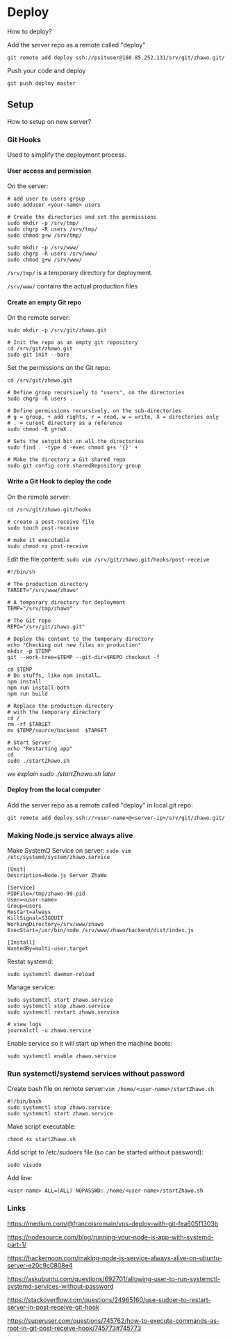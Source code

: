# Deploy

How to deploy?

Add the server repo as a remote called "deploy"

```
git remote add deploy ssh://psituser@160.85.252.131/srv/git/zhawo.git/
```

Push your code and deploy

```
git push deploy master
```

## Setup

How to setup on new server?

### Git Hooks

Used to simplify the deployment process.

#### User access and permission

On the server:

```
# add user to users group
sudo adduser <your-name> users

# Create the directories and set the permissions
sudo mkdir -p /srv/tmp/
sudo chgrp -R users /srv/tmp/
sudo chmod g+w /srv/tmp/

sudo mkdir -p /srv/www/
sudo chgrp -R users /srv/www/
sudo chmod g+w /srv/www/
```

`/srv/tmp/` is a temporary directory for deployment.

`/srv/www/` contains the actual production files

#### Create an empty Git repo

On the remote server:

```
sudo mkdir -p /srv/git/zhawo.git

# Init the repo as an empty git repository
cd /srv/git/zhawo.git
sudo git init --bare
```

Set the permissions on the Git repo:

```
cd /srv/git/zhawo.git

# Define group recursively to "users", on the directories
sudo chgrp -R users .

# Define permissions recursively, on the sub-directories
# g = group, + add rights, r = read, w = write, X = directories only
# . = curent directory as a reference
sudo chmod -R g+rwX .

# Sets the setgid bit on all the directories
sudo find . -type d -exec chmod g+s '{}' +

# Make the directory a Git shared repo
sudo git config core.sharedRepository group
```

#### Write a Git Hook to deploy the code

On the remote server:

```
cd /srv/git/zhawo.git/hooks

# create a post-receive file
sudo touch post-receive

# make it executable
sudo chmod +x post-receive
```

Edit the file content: `sudo vim /srv/git/zhawo.git/hooks/post-receive`

```
#!/bin/sh

# The production directory
TARGET="/srv/www/zhawo"

# A temporary directory for deployment
TEMP="/srv/tmp/zhawo"

# The Git repo
REPO="/srv/git/zhawo.git"

# Deploy the content to the temporary directory
echo "Checking out new files on production"
mkdir -p $TEMP
git --work-tree=$TEMP --git-dir=$REPO checkout -f

cd $TEMP
# Do stuffs, like npm install…
npm install
npm run install-both
npm run build

# Replace the production directory
# with the temporary directory
cd /
rm -rf $TARGET
mv $TEMP/source/backend  $TARGET

# Start Server
echo "Restarting app"
cd
sudo ./startZhawo.sh
```

_we explain sudo ./startZhawo.sh later_

#### Deploy from the local computer

Add the server repo as a remote called "deploy" in local git repo:

```
git remote add deploy ssh://<user-name>@<server-ip>/srv/git/zhawo.git/
```

### Making Node.js service always alive

Make SystemD Service on server: `sudo vim /etc/systemd/system/zhawo.service`

```
[Unit]
Description=Node.js Server ZhaWo

[Service]
PIDFile=/tmp/zhawo-99.pid
User=<user-name>
Group=users
Restart=always
KillSignal=SIGQUIT
WorkingDirectory=/srv/www/zhawo
ExecStart=/usr/bin/node /srv/www/zhawo/backend/dist/index.js

[Install]
WantedBy=multi-user.target
```

Restat systemd:

```
sudo systemctl daemon-reload
```

Manage service:

```
sudo systemctl start zhawo.service
sudo systemctl stop zhawo.service
sudo systemctl restart zhawo.service

# view logs
journalctl -u zhawo.service
```

Enable service so it will start up when the machine boots:

```
sudo systemctl enable zhawo.service
```

### Run systemctl/systemd services without password

Create bash file on remote server:`vim /home/<user-name>/startZhawo.sh`

```
#!/bin/bash
sudo systemctl stop zhawo.service
sudo systemctl start zhawo.service
```

Make script executable:

```
chmod +x startZhawo.sh
```

Add script to /etc/sudoers file (so can be started without password):

```
sudo visudo
```

Add line:

```
<user-name> ALL=(ALL) NOPASSWD: /home/<user-name>/startZhawo.sh
```

### Links

https://medium.com/@francoisromain/vps-deploy-with-git-fea605f1303b

https://nodesource.com/blog/running-your-node-js-app-with-systemd-part-1/

https://hackernoon.com/making-node-js-service-always-alive-on-ubuntu-server-e20c9c0808e4

https://askubuntu.com/questions/692701/allowing-user-to-run-systemctl-systemd-services-without-password

https://stackoverflow.com/questions/24965160/use-sudoer-to-restart-server-in-post-receive-git-hook

https://superuser.com/questions/745762/how-to-execute-commands-as-root-in-git-post-receive-hook/745773#745773
